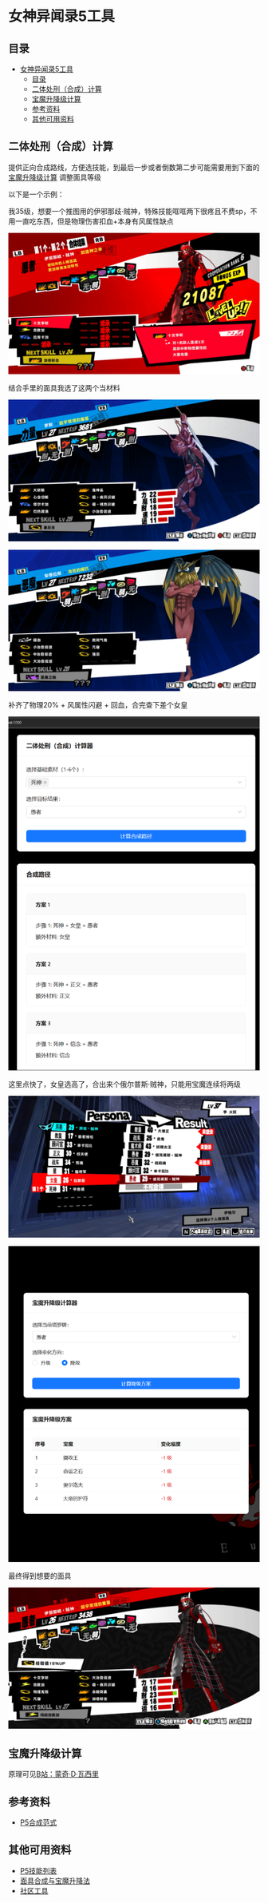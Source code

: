 # 女神异闻录5工具

## 目录
- [女神异闻录5工具](#女神异闻录5工具)
  - [目录](#目录)
  - [二体处刑（合成）计算](#二体处刑合成计算)
  - [宝魔升降级计算](#宝魔升降级计算)
  - [参考资料](#参考资料)
  - [其他可用资料](#其他可用资料)

## 二体处刑（合成）计算

提供正向合成路线，方便选技能，到最后一步或者倒数第二步可能需要用到下面的 [宝魔升降级计算](#宝魔升降级计算) 调整面具等级

以下是一个示例：

我35级，想要一个推图用的伊邪那歧·贼神，特殊技能哐哐两下很疼且不费sp，不用一直吃东西，但是物理伤害扣血+本身有风属性缺点

![](./images/step/p5step9.png)


结合手里的面具我选了这两个当材料

![](./images/step/p5step1.png)

![](./images/step/p5step10.png)

补齐了物理20% + 风属性闪避 + 回血，合完查下差个女皇

![](./images/step/step20.png)

这里点快了，女皇选高了，合出来个俄尔普斯·贼神，只能用宝魔连续将两级

![](./images/step/p5step2.png)

![](./images/step/p5step7.png)

最终得到想要的面具

![](./images/step/p5step6.png)


## 宝魔升降级计算

原理可见[B站：蒙奇·D·瓦西里](https://www.bilibili.com/opus/722047078518226960)

## 参考资料

- [P5合成范式](https://wiki.biligame.com/persona/P5R/%E5%90%88%E6%88%90%E8%8C%83%E5%BC%8F)

## 其他可用资料

- [P5技能列表](https://wiki.biligame.com/persona/P5R%E6%8A%80%E8%83%BD%E5%88%97%E8%A1%A8)
- [面具合成与宝魔升降法](https://www.bilibili.com/opus/722047078518226960)
- [社区工具](https://zonizuka.github.io/p5r-fusion)
